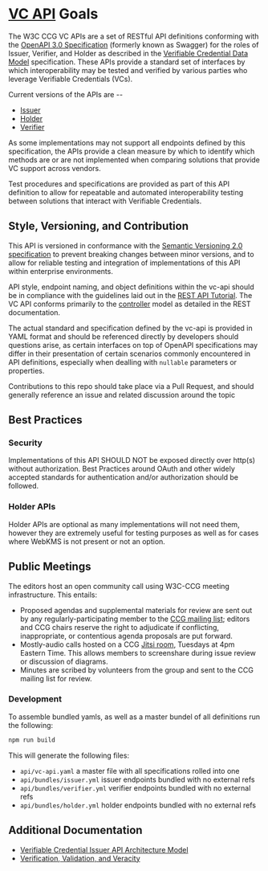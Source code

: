 # [VC API](https://github.com/w3c-ccg/vc-api/) Goals

The W3C CCG VC APIs are a set of RESTful API definitions conforming with the
[OpenAPI 3.0 Specification](https://swagger.io/specification/) (formerly known
as Swagger) for the roles of Issuer, Verifier, and Holder as described in the
[Verifiable Credential Data Model](https://www.w3.org/TR/vc-data-model/)
specification.  These APIs provide a standard set of interfaces by which
interoperability may be tested and verified by various parties who leverage
Verifiable Credentials (VCs).

Current versions of the APIs are --
* [Issuer](https://w3c-ccg.github.io/vc-api/issuer.html)
* [Holder](https://w3c-ccg.github.io/vc-api/holder.html)
* [Verifier](https://w3c-ccg.github.io/vc-api/verifier.html)

As some implementations may not support all endpoints defined by this
specification, the APIs provide a clean measure by which to identify which
methods are or are not implemented when comparing solutions that provide VC
support across vendors.

Test procedures and specifications are provided as part of this API definition
to allow for repeatable and automated interoperability testing between solutions
that interact with Verifiable Credentials.

## Style, Versioning, and Contribution
This API is versioned in conformance with the [Semantic Versioning 2.0
specification](https://semver.org/) to prevent breaking changes between minor
versions, and to allow for reliable testing and integration of implementations
of this API within enterprise environments.

API style, endpoint naming, and object definitions within the vc-api should be
in compliance with the guidelines laid out in the [REST API
Tutorial](https://restfulapi.net/).  The VC API conforms primarily to the
[controller](https://restfulapi.net/resource-naming/) model as detailed in the
REST documentation.

The actual standard and specification defined by the vc-api is provided in YAML
format and should be referenced directly by developers should questions arise,
as certain interfaces on top of OpenAPI specifications may differ in their
presentation of certain scenarios commonly encountered in API definitions,
especially when dealling with `nullable` parameters or properties.

Contributions to this repo should take place via a Pull Request, and should
generally reference an issue and related discussion around the topic 

## Best Practices

### Security

Implementations of this API SHOULD NOT be exposed directly over http(s) without
authorization.  Best Practices around OAuth and other widely accepted standards
for authentication and/or authorization should be followed.

### Holder APIs 

Holder APIs are optional as many implementations will not need them, however
they are extremely useful for testing purposes as well as for cases where WebKMS
is not present or not an option.

## Public Meetings

The editors host an open community call using W3C-CCG meeting infrastructure.
This entails:
- Proposed agendas and supplemental materials for review are sent out by any
  regularly-participating member to the [CCG mailing
  list](https://lists.w3.org/Archives/Public/public-credentials/); editors and
  CCG chairs reserve the right to  adjudicate if conflicting, inappropriate, or
  contentious agenda proposals are put forward.
- Mostly-audio calls hosted on a CCG [Jitsi
  room](https://meet.w3c-ccg.org/vcapi), Tuesdays at 4pm Eastern Time. This
  allows members to screenshare during issue review or discussion of diagrams.
- Minutes are scribed by volunteers from the group and sent to the CCG mailing
  list for review.

### Development

To assemble bundled yamls, as well as a master bundel of all definitions
run the following:

```bash
npm run build
```

This will generate the following files:

- `api/vc-api.yaml` a master file with all specifications rolled into one
- `api/bundles/issuer.yml` issuer endpoints bundled with no external refs
- `api/bundles/verifier.yml` verifier endpoints bundled with no external refs
- `api/bundles/holder.yml` holder endpoints bundled with no external refs

## Additional Documentation

- [Verifiable Credential Issuer API Architecture Model](architecture.md)
- [Verification, Validation, and Veracity](verification.md)
